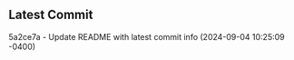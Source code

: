 
## Latest Commit
5a2ce7a - Update README with latest commit info (2024-09-04 10:25:09 -0400) <Yunxi-Zhou>
